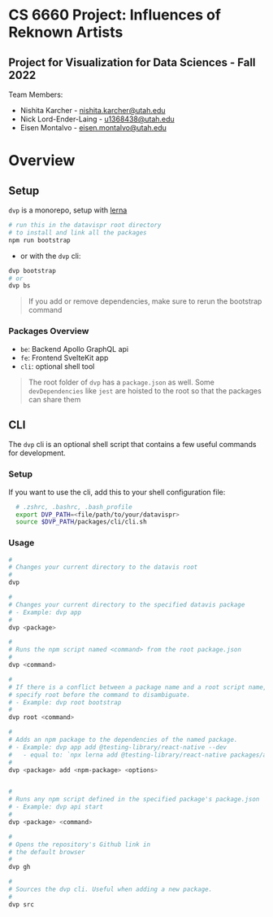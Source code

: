 # CS 6660 Project: Influences of Reknown Artists
## Project for Visualization for Data Sciences - Fall 2022

Team Members:
* Nishita Karcher - nishita.karcher@utah.edu
* Nick Lord-Ender-Laing - u1368438@utah.edu
* Eisen Montalvo - eisen.montalvo@utah.edu

# Overview

## Setup

`dvp` is a monorepo, setup with [lerna](https://github.com/lerna/lerna) 

```bash
# run this in the datavispr root directory
# to install and link all the packages
npm run bootstrap
```

* or with the `dvp` cli:
```bash
dvp bootstrap
# or
dvp bs
```
> If you add or remove dependencies, make sure to rerun the bootstrap command

### Packages Overview

* `be`: Backend Apollo GraphQL api
* `fe`: Frontend SvelteKit app
* `cli`: optional shell tool

> The root folder of `dvp` has a `package.json` as well. Some `devDependencies` like
> `jest` are hoisted to the root so that the packages can share them

## CLI

The `dvp` cli is an optional shell script that contains a few useful commands for development.

### Setup

If you want to use the cli, add this to your shell configuration file:

```bash
  # .zshrc, .bashrc, .bash_profile
  export DVP_PATH=<file/path/to/your/datavispr>
  source $DVP_PATH/packages/cli/cli.sh
```

### Usage

```bash
#
# Changes your current directory to the datavis root
#
dvp

#
# Changes your current directory to the specified datavis package
# - Example: dvp app
#
dvp <package>

#
# Runs the npm script named <command> from the root package.json
#
dvp <command>

#
# If there is a conflict between a package name and a root script name,
# specify root before the command to disambiguate.
# - Example: dvp root bootstrap
#
dvp root <command>

#
# Adds an npm package to the dependencies of the named package.
# - Example: dvp app add @testing-library/react-native --dev
#   - equal to: `npx lerna add @testing-library/react-native packages/app --dev
#
dvp <package> add <npm-package> <options>


#
# Runs any npm script defined in the specified package's package.json
# - Example: dvp api start
#
dvp <package> <command>

#
# Opens the repository's Github link in
# the default browser
#
dvp gh

#
# Sources the dvp cli. Useful when adding a new package.
#
dvp src

```